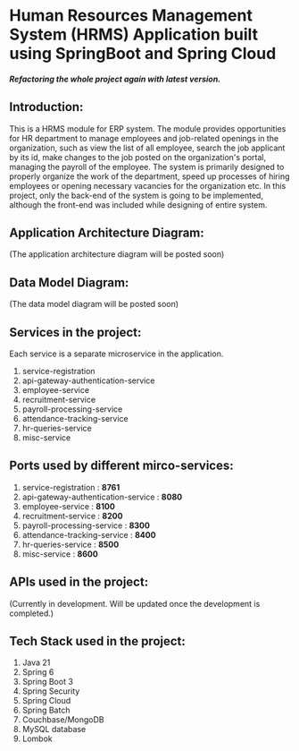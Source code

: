 # Human Resources Management System (HRMS) Application built using SpringBoot and Spring Cloud

##### Refactoring the whole project again with latest version.

## Introduction:
This is a HRMS module for ERP system. The module provides opportunities for HR department to manage employees and job-related openings in the organization, such as view the list of all employee, search the job applicant by its id, make changes to the job posted on the organization's portal, managing the payroll of the employee.
The system is primarily designed to properly organize the work of the department, speed up processes of hiring employees or opening necessary vacancies for the organization etc.
In this project, only the back-end of the system is going to be implemented, although the front-end was included while designing of entire system.

## Application Architecture Diagram:
(The application architecture diagram will be posted soon)

## Data Model Diagram:
(The data model diagram will be posted soon)

## Services in the project:
Each service is a separate microservice in the application.
1. service-registration
2. api-gateway-authentication-service
3. employee-service 
4. recruitment-service 
5. payroll-processing-service 
6. attendance-tracking-service 
7. hr-queries-service 
8. misc-service
## Ports used by different mirco-services:
1. service-registration : **8761**
2. api-gateway-authentication-service : **8080**
3. employee-service : **8100**
4. recruitment-service : **8200**
5. payroll-processing-service : **8300**
6. attendance-tracking-service : **8400**
7. hr-queries-service : **8500**
8. misc-service : **8600**
## APIs used in the project:
(Currently in development. Will be updated once the development is completed.)
## Tech Stack used in the project:
1. Java 21
2. Spring 6
3. Spring Boot 3
4. Spring Security
5. Spring Cloud
6. Spring Batch
7. Couchbase/MongoDB
8. MySQL database 
9. Lombok